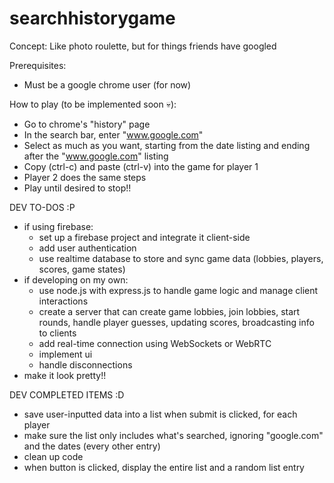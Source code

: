 # searchhistorygame
Concept: Like photo roulette, but for things friends have googled

Prerequisites:
- Must be a google chrome user (for now)

How to play (to be implemented soon 💀):
- Go to chrome's "history" page
- In the search bar, enter "www.google.com"
- Select as much as you want, starting from the date listing and ending after the "www.google.com" listing
- Copy (ctrl-c) and paste (ctrl-v) into the game for player 1
- Player 2 does the same steps
- Play until desired to stop!!

DEV TO-DOS :P
- if using firebase:
    - set up a firebase project and integrate it client-side
    - add user authentication
    - use realtime database to store and sync game data (lobbies, players, scores, game states)
- if developing on my own:
    - use node.js with express.js to handle game logic and manage client interactions
    - create a server that can create game lobbies, join lobbies, start rounds, handle player guesses, updating scores, broadcasting info to clients
    - add real-time connection using WebSockets or WebRTC
    - implement ui
    - handle disconnections
- make it look pretty!!

DEV COMPLETED ITEMS :D
- save user-inputted data into a list when submit is clicked, for each player
- make sure the list only includes what's searched, ignoring "google.com" and the dates (every other entry)
- clean up code
- when button is clicked, display the entire list and a random list entry